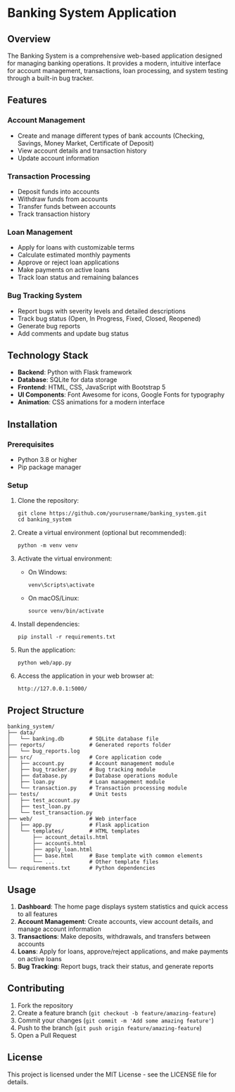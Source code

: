 # Banking System Application

## Overview
The Banking System is a comprehensive web-based application designed for managing banking operations. It provides a modern, intuitive interface for account management, transactions, loan processing, and system testing through a built-in bug tracker.

## Features

### Account Management
- Create and manage different types of bank accounts (Checking, Savings, Money Market, Certificate of Deposit)
- View account details and transaction history
- Update account information

### Transaction Processing
- Deposit funds into accounts
- Withdraw funds from accounts
- Transfer funds between accounts
- Track transaction history

### Loan Management
- Apply for loans with customizable terms
- Calculate estimated monthly payments
- Approve or reject loan applications
- Make payments on active loans
- Track loan status and remaining balances

### Bug Tracking System
- Report bugs with severity levels and detailed descriptions
- Track bug status (Open, In Progress, Fixed, Closed, Reopened)
- Generate bug reports
- Add comments and update bug status

## Technology Stack
- **Backend**: Python with Flask framework
- **Database**: SQLite for data storage
- **Frontend**: HTML, CSS, JavaScript with Bootstrap 5
- **UI Components**: Font Awesome for icons, Google Fonts for typography
- **Animation**: CSS animations for a modern interface

## Installation

### Prerequisites
- Python 3.8 or higher
- Pip package manager

### Setup
1. Clone the repository:
   ```
   git clone https://github.com/yourusername/banking_system.git
   cd banking_system
   ```

2. Create a virtual environment (optional but recommended):
   ```
   python -m venv venv
   ```

3. Activate the virtual environment:
   - On Windows:
     ```
     venv\Scripts\activate
     ```
   - On macOS/Linux:
     ```
     source venv/bin/activate
     ```

4. Install dependencies:
   ```
   pip install -r requirements.txt
   ```

5. Run the application:
   ```
   python web/app.py
   ```

6. Access the application in your web browser at:
   ```
   http://127.0.0.1:5000/
   ```

## Project Structure
```
banking_system/
├── data/
│   └── banking.db        # SQLite database file
├── reports/              # Generated reports folder
│   └── bug_reports.log   
├── src/                  # Core application code
│   ├── account.py        # Account management module
│   ├── bug_tracker.py    # Bug tracking module
│   ├── database.py       # Database operations module
│   ├── loan.py           # Loan management module
│   └── transaction.py    # Transaction processing module
├── tests/                # Unit tests
│   ├── test_account.py
│   ├── test_loan.py
│   └── test_transaction.py
├── web/                  # Web interface
│   ├── app.py            # Flask application
│   └── templates/        # HTML templates
│       ├── account_details.html
│       ├── accounts.html
│       ├── apply_loan.html
│       ├── base.html     # Base template with common elements
│       └── ...           # Other template files
└── requirements.txt      # Python dependencies
```

## Usage
1. **Dashboard**: The home page displays system statistics and quick access to all features
2. **Account Management**: Create accounts, view account details, and manage account information
3. **Transactions**: Make deposits, withdrawals, and transfers between accounts
4. **Loans**: Apply for loans, approve/reject applications, and make payments on active loans
5. **Bug Tracking**: Report bugs, track their status, and generate reports

## Contributing
1. Fork the repository
2. Create a feature branch (`git checkout -b feature/amazing-feature`)
3. Commit your changes (`git commit -m 'Add some amazing feature'`)
4. Push to the branch (`git push origin feature/amazing-feature`)
5. Open a Pull Request

## License
This project is licensed under the MIT License - see the LICENSE file for details.
